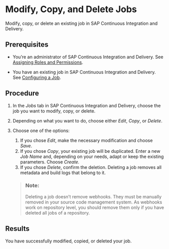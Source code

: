 <!-- loio21fd276e5a014f18a9de7ec38aab57b1 -->

# Modify, Copy, and Delete Jobs

Modify, copy, or delete an existing job in SAP Continuous Integration and Delivery.



<a name="loio21fd276e5a014f18a9de7ec38aab57b1__prereq_pcy_jbz_ykb"/>

## Prerequisites

-   You’re an administrator of SAP Continuous Integration and Delivery. See [Assigning Roles and Permissions](assigning-roles-and-permissions-c679ebd.md).

-   You have an existing job in SAP Continuous Integration and Delivery. See [Configuring a Job](administering-jobs-d581ab5.md).




<a name="loio21fd276e5a014f18a9de7ec38aab57b1__steps_w4c_fkz_ykb"/>

## Procedure

1.  In the *Jobs* tab in SAP Continuous Integration and Delivery, choose the job you want to modify, copy, or delete.

2.  Depending on what you want to do, choose either *Edit*, *Copy*, or *Delete*.

3.  Choose one of the options:

    1.  If you chose *Edit*, make the necessary modification and choose *Save*.
    2.  If you chose *Copy*, your existing job will be duplicated. Enter a new *Job Name* and, depending on your needs, adapt or keep the existing parameters. Choose *Create.*
    3.  If you chose *Delete*, confirm the deletion. Deleting a job removes all metadata and build logs that belong to it.

    > ### Note:  
    > Deleting a job doesn’t remove webhooks. They must be manually removed in your source code management system. As webhooks work on repository level, you should remove them only if you have deleted all jobs of a repository.




<a name="loio21fd276e5a014f18a9de7ec38aab57b1__result_dyy_32z_ykb"/>

## Results

You have successfully modified, copied, or deleted your job.

